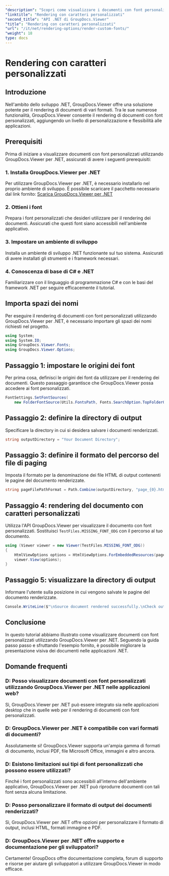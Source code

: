 ```yaml
---
"description": "Scopri come visualizzare i documenti con font personalizzati utilizzando GroupDocs.Viewer per .NET. Migliora le tue presentazioni visive senza sforzo."
"linktitle": "Rendering con caratteri personalizzati"
"second_title": "API .NET di GroupDocs.Viewer"
"title": "Rendering con caratteri personalizzati"
"url": "/it/net/rendering-options/render-custom-fonts/"
"weight": 18
type: docs
---
```

# Rendering con caratteri personalizzati

## Introduzione
Nell'ambito dello sviluppo .NET, GroupDocs.Viewer offre una soluzione potente per il rendering di documenti di vari formati. Tra le sue numerose funzionalità, GroupDocs.Viewer consente il rendering di documenti con font personalizzati, aggiungendo un livello di personalizzazione e flessibilità alle applicazioni.
## Prerequisiti
Prima di iniziare a visualizzare documenti con font personalizzati utilizzando GroupDocs.Viewer per .NET, assicurati di avere i seguenti prerequisiti:
### 1. Installa GroupDocs.Viewer per .NET
Per utilizzare GroupDocs.Viewer per .NET, è necessario installarlo nel proprio ambiente di sviluppo. È possibile scaricare il pacchetto necessario dal link fornito:
[Scarica GroupDocs.Viewer per .NET](https://releases.groupdocs.com/viewer/net/)
### 2. Ottieni i font
Prepara i font personalizzati che desideri utilizzare per il rendering dei documenti. Assicurati che questi font siano accessibili nell'ambiente applicativo.
### 3. Impostare un ambiente di sviluppo
Installa un ambiente di sviluppo .NET funzionante sul tuo sistema. Assicurati di avere installati gli strumenti e i framework necessari.
### 4. Conoscenza di base di C# e .NET
Familiarizzare con il linguaggio di programmazione C# e con le basi del framework .NET per seguire efficacemente il tutorial.

## Importa spazi dei nomi
Per eseguire il rendering di documenti con font personalizzati utilizzando GroupDocs.Viewer per .NET, è necessario importare gli spazi dei nomi richiesti nel progetto.

```csharp
using System;
using System.IO;
using GroupDocs.Viewer.Fonts;
using GroupDocs.Viewer.Options;
```

## Passaggio 1: impostare le origini dei font
Per prima cosa, definisci le origini dei font da utilizzare per il rendering dei documenti. Questo passaggio garantisce che GroupDocs.Viewer possa accedere ai font personalizzati.
```csharp
FontSettings.SetFontSources(
    new FolderFontSource(Utils.FontsPath, Fonts.SearchOption.TopFolderOnly));
```
## Passaggio 2: definire la directory di output
Specificare la directory in cui si desidera salvare i documenti renderizzati.
```csharp
string outputDirectory = "Your Document Directory";
```
## Passaggio 3: definire il formato del percorso del file di paging
Imposta il formato per la denominazione dei file HTML di output contenenti le pagine del documento renderizzate.
```csharp
string pageFilePathFormat = Path.Combine(outputDirectory, "page_{0}.html");
```
## Passaggio 4: rendering del documento con caratteri personalizzati
Utilizza l'API GroupDocs.Viewer per visualizzare il documento con font personalizzati. Sostituisci `TestFiles.MISSING_FONT_ODG` con il percorso al tuo documento.
```csharp
using (Viewer viewer = new Viewer(TestFiles.MISSING_FONT_ODG))
{
    HtmlViewOptions options = HtmlViewOptions.ForEmbeddedResources(pageFilePathFormat);
    viewer.View(options);
}
```
## Passaggio 5: visualizzare la directory di output
Informare l'utente sulla posizione in cui vengono salvate le pagine del documento renderizzate.
```csharp
Console.WriteLine($"\nSource document rendered successfully.\nCheck output in {outputDirectory}.");
```

## Conclusione
In questo tutorial abbiamo illustrato come visualizzare documenti con font personalizzati utilizzando GroupDocs.Viewer per .NET. Seguendo la guida passo passo e sfruttando l'esempio fornito, è possibile migliorare la presentazione visiva dei documenti nelle applicazioni .NET.
## Domande frequenti
### D: Posso visualizzare documenti con font personalizzati utilizzando GroupDocs.Viewer per .NET nelle applicazioni web?
Sì, GroupDocs.Viewer per .NET può essere integrato sia nelle applicazioni desktop che in quelle web per il rendering di documenti con font personalizzati.
### D: GroupDocs.Viewer per .NET è compatibile con vari formati di documenti?
Assolutamente sì! GroupDocs.Viewer supporta un'ampia gamma di formati di documento, inclusi PDF, file Microsoft Office, immagini e altro ancora.
### D: Esistono limitazioni sui tipi di font personalizzati che possono essere utilizzati?
Finché i font personalizzati sono accessibili all'interno dell'ambiente applicativo, GroupDocs.Viewer per .NET può riprodurre documenti con tali font senza alcuna limitazione.
### D: Posso personalizzare il formato di output dei documenti renderizzati?
Sì, GroupDocs.Viewer per .NET offre opzioni per personalizzare il formato di output, inclusi HTML, formati immagine e PDF.
### D: GroupDocs.Viewer per .NET offre supporto e documentazione per gli sviluppatori?
Certamente! GroupDocs offre documentazione completa, forum di supporto e risorse per aiutare gli sviluppatori a utilizzare GroupDocs.Viewer in modo efficace.